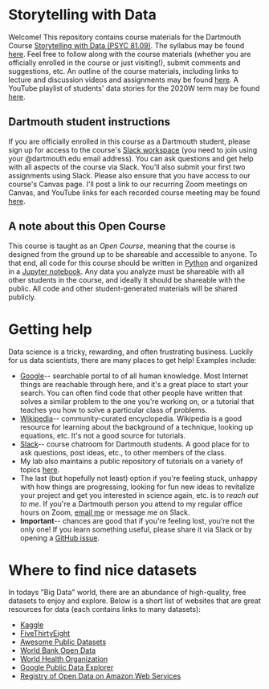 # Storytelling with Data

Welcome!  This repository contains course materials for the Dartmouth Course [Storytelling with Data (PSYC 81.09)](https://pbs.dartmouth.edu/undergraduate/permission-courses/spring-2019).  The syllabus may be found [here](https://github.com/ContextLab/storytelling-with-data/blob/master/admin/PSYC_81_syllabus.pdf).  Feel free to follow along with the course materials (whether you are officially enrolled in the course or just visiting!), submit comments and suggestions, etc.  An outline of the course materials, including links to lecture and discussion videos and assignments may be found [here](https://github.com/ContextLab/storytelling-with-data/blob/master/slides/README.md).  A YouTube playlist of students' data stories for the 2020W term may be found [here](https://www.youtube.com/playlist?list=PLjQYT8Fwp987s_ajlAjwijpE4NvWGBUDo).

## Dartmouth student instructions

If you are officially enrolled in this course as a Dartmouth student, please sign up for access to the course's [Slack workspace](https://stories-about-data.slack.com) (you need to join using your @dartmouth.edu email address).  You can ask questions and get help with all aspects of the course via Slack.  You'll also submit your first two assignments using Slack.  Please also ensure that you have access to our course's Canvas page.  I'll post a link to our recurring Zoom meetings on Canvas, and YouTube links for each recorded course meeting may be found [here](https://github.com/ContextLab/storytelling-with-data/blob/master/slides/outline.md).

## A note about this Open Course
This course is taught as an *Open Course*, meaning that the course is designed from the ground up to be shareable and accessible to anyone.  To that end, all code for this course should be written in [Python](https://www.python.org/) and organized in a [Jupyter notebook](http://jupyter.org/).  Any data you analyze must be shareable with all other students in the course, and ideally it should be shareable with the public.  All code and other student-generated materials will be shared publicly.

# Getting help
Data science is a tricky, rewarding, and often frustrating business.  Luckily for us data scientists, there are many places to get help!  Examples include:
- [Google](https://www.google.com)-- searchable portal to of all human knowledge. Most Internet things are reachable through here, and it's a great place to start your search.  You can often find code that other people have written that solves a similar problem to the one you're working on, or a tutorial that teaches you how to solve a particular class of problems.
- [Wikipedia](https://www.wikipedia.org/)-- community-curated encyclopedia. Wikipedia is a good resource for learning about the background of a technique, looking up equations, etc.  It's not a good source for tutorials.
- [Slack](https://stories-about-data.slack.com)-- course chatroom for Dartmouth students.  A good place for to ask questions, post ideas, etc., to other members of the class.
- My lab also maintains a public repository of tutorials on a variety of topics [here](https://github.com/ContextLab/CDL-tutorials).
- The last (but hopefully not least) option if you're feeling stuck, unhappy with how things are progressing, looking for fun new ideas to revitalize your project and get you interested in science again, etc. is to *reach out to me*.  If you're a Dartmouth person you attend to my regular office hours on Zoom, [email me](mailto:jeremy@dartmouth.edu) or message me on Slack.
- **Important**-- chances are good that if you're feeling lost, you're not the only one!  If you learn something useful, please share it via Slack or by opening a [GitHub issue](https://github.com/ContextLab/storytelling-with-data/issues).

# Where to find nice datasets
In todays "Big Data" world, there are an abundance of high-quality, free datasets to enjoy and explore.  Below is a short list of websites that are great resources for data (each contains links to many datasets):

- [Kaggle](https://www.kaggle.com/datasets)
- [FiveThirtyEight](https://github.com/fivethirtyeight/data)
- [Awesome Public Datasets](https://github.com/caesar0301/awesome-public-datasets)
- [World Bank Open Data](https://data.worldbank.org/)
- [World Health Organization](https://apps.who.int/gho/data/node.home)
- [Google Public Data Explorer](https://www.google.com/publicdata/directory)
- [Registry of Open Data on Amazon Web Services](https://registry.opendata.aws/)
